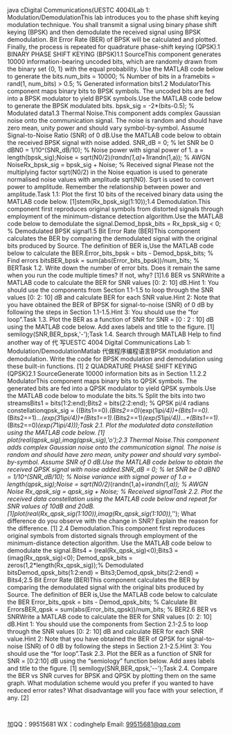 java cDigital Communications(UESTC 4004)Lab 1: Modulation/DemodulationThis lab introduces you to the phase shift keying modulation technique. You shall transmit a signal using binary phase shift keying (BPSK) and then demodulate the received signal using BPSK demodulation. Bit Error Rate (BER) of BPSK will be calculated and plotted. Finally, the process is repeated for quadrature phase-shift keying (QPSK).1   BINARY PHASE SHIFT KEYING (BPSK)1.1   SourceThis component generates 10000 information-bearing uncoded bits, which are randomly drawn from the binary set {0, 1} with the equal probability.   Use the MATLAB code below to generate the bits.num_bits = 10000;            % Number of bits in a framebits = rand(1, num_bits) > 0.5;   % Generated information bits1.2   ModulatorThis component maps binary bits to BPSK symbols. The uncoded bits are fed into a BPSK modulator to yield BPSK symbols.Use the MATLAB code below to generate the BPSK modulated bits.   bpsk_sig = -2*(bits-0.5);         % Modulated data1.3   Thermal Noise.This component adds complex Gaussian noise onto the communication signal. The noise is random and should have zero mean, unity power and should vary symbol-by-symbol. Assume Signal-to-Noise Ratio (SNR) of 0 dB.Use the MATLAB code below to obtain the received BPSK signal with noise added.   SNR_dB = 0;            % let SNR be 0 dBN0 = 1/10^(SNR_dB/10);      % Noise power with signal power of 1.       a = length(bpsk_sig);Noise = sqrt(N0/2)*(randn(1,a)+1i*randn(1,a));   % AWGN NoiseRx_bpsk_sig = bpsk_sig   + Noise;            % Received signal   Please not the multiplying factor sqrt(N0/2) in the Noise equation is used to generate normalised noise values with amplitude sqrt(N0). Sqrt is used to convert power to amplitude. Remember the relationship between power and amplitude.Task 1.1: Plot the first 10 bits of the received binary data using the MATLAB code below.                         [1]stem(Rx_bpsk_sig(1:10));1.4   Demodulation.This component first reproduces original symbols from distorted signals through employment of the minimum-distance detection algorithm.Use the MATLAB code below to demodulate the signal.Demod_bpsk_bits = Rx_bpsk_sig < 0;      % Demodulated BPSK signal1.5   Bit Error Rate (BER)This component calculates the BER by comparing the demodulated signal with the original bits produced by Source. The definition of BER is,Use the MATLAB code below to calculate the BER.Error_bits_bpsk = bits - Demod_bpsk_bits;   % Find errors bitsBER_bpsk = sum(abs(Error_bits_bpsk))/num_bits;      % BERTask 1.2. Write down the number of error bits. Does it remain the same when you run the code multiple times? If not, why?    [1]1.6   BER vs SNRWrite a MATLAB code to calculate the BER for SNR values [0: 2: 10] dB.Hint 1: You should use the components from Section 1.1-1.5   to loop through the SNR values [0: 2: 10] dB and calculate BER for each SNR value.Hint 2: Note that you have obtained the BER of BPSK for signal-to-noise (SNR) of 0 dB by following the steps in Section 1.1-1.5.Hint 3: You should use the “for loop”.Task 1.3.   Plot the BER as a function of SNR for SNR = [0 : 2 : 10] dB using the MATLAB code below. Add axes labels and title to the figure. [1]   semilogy(SNR,BER_bpsk,'-');Task 1.4.   Search through MATLAB Help to find another way of 代 写UESTC 4004 Digital Communications Lab 1: Modulation/DemodulationMatlab
代做程序编程语言BPSK modulation and demodulation. Write the code for BPSK modulation and demodulation using these built-in functions. [1]      2   QUADRATURE PHASE SHIFT KEYING (QPSK)2.1   SourceGenerate 10000 information bits as in Section 1.1.2.2   ModulatorThis component maps binary bits to QPSK symbols. The generated bits are fed into a QPSK modulator to yield QPSK symbols.Use the MATLAB code below to modulate the bits.% Split the bits into two streamsBits1 = bits(1:2:end);Bits2 = bits(2:2:end);                  % QPSK pi/4 radians constellationqpsk_sig = ((Bits1==0).*(Bits2==0)*(exp(1i*pi/4))+(Bits1==0).*(Bits2==1)...*(exp(3*1i*pi/4))+(Bits1==1).*(Bits2==1)*(exp(5*1i*pi/4))...+(Bits1==1).*(Bits2==0)*(exp(7*1i*pi/4)));Task 2.1.   Plot the modulated data constellation using the MATLAB code below. [1]   plot(real(qpsk_sig),imag(qpsk_sig),'o');2.3   Thermal Noise.This component adds complex Gaussian noise onto the communication signal. The noise is random and should have zero mean, unity power and should vary symbol-by-symbol. Assume SNR of 0 dB.Use the MATLAB code below to obtain the received QPSK signal with noise added.SNR_dB = 0;               % let SNR be 0 dBN0 = 1/10^(SNR_dB/10);      % Noise variance with signal power of 1.a = length(qpsk_sig);Noise = sqrt(N0/2)*(randn(1,a)+i*randn(1,a));   % AWGN Noise   Rx_qpsk_sig = qpsk_sig   + Noise;            % Received signalTask 2.2.   Plot the received data constellation using the MATLAB code below   and repeat for SNR values of 10dB and 20dB. [1]plot(real(Rx_qpsk_sig(1:100)),imag(Rx_qpsk_sig(1:100)),'*');           What difference do you observe with the change in SNR? Explain the reason for the difference. [1]      2.4   Demodulation.This component first reproduces original symbols from distorted signals through employment of the minimum-distance detection algorithm.   Use the MATLAB code below to demodulate the signal.Bits4 = (real(Rx_qpsk_sig)<0);Bits3 = (imag(Rx_qpsk_sig)<0);       Demod_qpsk_bits = zeros(1,2*length(Rx_qpsk_sig));% Demodulated bitsDemod_qpsk_bits(1:2:end) = Bits3;Demod_qpsk_bits(2:2:end) = Bits4;2.5   Bit Error Rate (BER)This component calculates the BER by comparing the demodulated signal with the original bits produced by Source. The definition of BER is,Use the MATLAB code below to calculate the BER   Error_bits_qpsk   = bits - Demod_qpsk_bits;   % Calculate Bit ErrorsBER_qpsk   = sum(abs(Error_bits_qpsk))/num_bits;      % BER2.6   BER vs SNRWrite a MATLAB code to calculate the BER for SNR values [0: 2: 10] dB.Hint 1: You should use the components from Section 2.1-2.5   to loop through the SNR values [0: 2: 10] dB and calculate BER for each SNR value.Hint 2: Note that you have obtained the BER of QPSK for signal-to-noise (SNR) of 0 dB by following the steps in Section 2.1-2.5.Hint 3: You should use the “for loop”.Task 2.3.   Plot the BER as a function of SNR for SNR = [0:2:10] dB using the “semiology” function below. Add axes labels and title to the figure.   [1]          semilogy(SNR,BER_qpsk,'--');Task 2.4.   Compare the BER vs SNR curves for BPSK and QPSK by plotting them on the same graph. What modulation scheme would you prefer if you wanted to have reduced error rates? What disadvantage will you face with your selection, if any. [2]
   
   
            
加QQ：99515681  WX：codinghelp  Email: 99515681@qq.com
